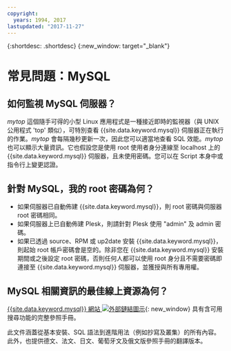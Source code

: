 ```yaml
---
copyright:
  years: 1994, 2017
lastupdated: "2017-11-27"
---
```


{:shortdesc: .shortdesc}
{:new_window: target="_blank"}

# 常見問題：MySQL

## 如何監視 MySQL 伺服器？

_mytop_ 這個隨手可得的小型 Linux 應用程式是一種接近即時的監視器（與 UNIX 公用程式 'top' 類似），可特別查看 {{site.data.keyword.mysql}} 伺服器正在執行的作業。_mytop_ 會每隔幾秒更新一次，因此您可以適當地查看 SQL 效能。_mytop_ 也可以顯示大量資訊。它也假設您是使用 root 使用者身分連線至 localhost 上的 {{site.data.keyword.mysql}} 伺服器，且未使用密碼。您可以在 Script 本身中或指令行上變更認證。


## 針對 MySQL，我的 root 密碼為何？

* 如果伺服器已自動佈建 {{site.data.keyword.mysql}}，則 root 密碼與伺服器 root 密碼相同。
* 如果伺服器上已自動佈建 Plesk，則請針對 Plesk 使用 "admin" 及 admin 密碼。
* 如果已透過 source、RPM 或 up2date 安裝 {{site.data.keyword.mysql}}，則起始 root 帳戶密碼會是空的。除非您在 {{site.data.keyword.mysql}} 安裝期間或之後設定 root 密碼，否則任何人都可以使用 root 身分且不需要密碼即連接至 {{site.data.keyword.mysql}} 伺服器，並獲授與所有專用權。

## MySQL 相關資訊的最佳線上資源為何？

[{{site.data.keyword.mysql}} 網站 ![外部鏈結圖示](../../icons/launch-glyph.svg "外部鏈結圖示")](http://dev.mysql.com/doc/){: new_window} 具有含可用搜尋功能的完整參照手冊。

此文件涵蓋從基本安裝、SQL 語法到進階用法（例如抄寫及叢集）的所有內容。此外，也提供德文、法文、日文、葡萄牙文及俄文版參照手冊的翻譯版本。
